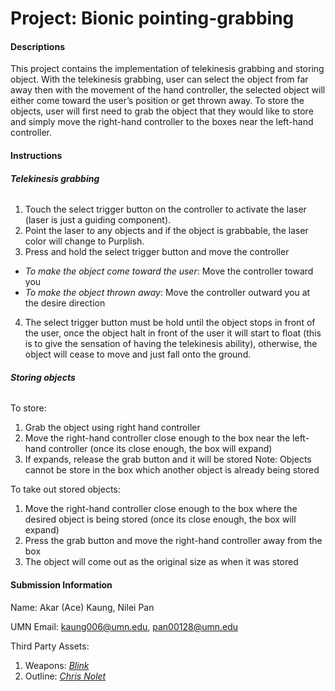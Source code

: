 # Project: Bionic pointing-grabbing

#### Descriptions
This project contains the implementation of telekinesis grabbing and storing object. With the telekinesis grabbing, user can select the object from far away then with the movement of the hand controller, the selected object will either come toward the user’s position or get thrown away. To store the objects, user will first need to grab the object that they would like to store and simply move the right-hand controller to the boxes near the left-hand controller.

#### Instructions
###### **Telekinesis grabbing**
1)	Touch the select trigger button on the controller to activate the laser (laser is just a guiding component).
2)	Point the laser to any objects and if the object is grabbable, the laser color will change to Purplish.
3)	Press and hold the select trigger button and move the controller
- *To make the object come toward the user*: Move the controller toward you
- *To make the object thrown away*: Move the controller outward you at the desire direction
4)	The select trigger button must be hold until the object stops in front of the user, once the object halt in front of the user it will start to float (this is to give the sensation of having the telekinesis ability), otherwise, the object will cease to move and just fall onto the ground.

###### **Storing objects**
To store:
1)	Grab the object using right hand controller 
2)	Move the right-hand controller close enough to the box near the left-hand controller (once its close enough, the box will expand)
3)	If expands, release the grab button and it will be stored
Note: Objects cannot be store in the box which another object is already being stored

To take out stored objects:
1)	Move the right-hand controller close enough to the box where the desired object is being stored (once its close enough, the box will expand)
2)	Press the grab button and move the right-hand controller away from the box
3)	The object will come out as the original size as when it was stored


#### Submission Information

Name: Akar (Ace) Kaung, Nilei Pan

UMN Email: <kaung006@umn.edu>, <pan00128@umn.edu>

Third Party Assets: 
1. Weapons: *[Blink](https://assetstore.unity.com/packages/3d/props/weapons/free-rpg-weapons-199738)*
2. Outline: *[Chris Nolet](https://assetstore.unity.com/packages/tools/particles-effects/quick-outline-115488)*